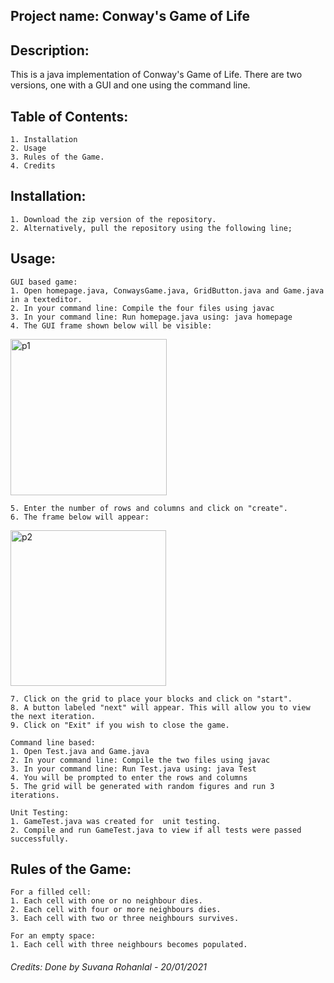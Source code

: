 ## Project name: Conway's Game of Life

## Description: 
This is a java implementation of Conway's Game of Life. There are two versions, one with a GUI and one using the command line. 

## Table of Contents: 
	1. Installation
	2. Usage
	3. Rules of the Game.
	4. Credits

## Installation: 
	1. Download the zip version of the repository.
	2. Alternatively, pull the repository using the following line;
		
## Usage: 
	GUI based game:
	1. Open homepage.java, ConwaysGame.java, GridButton.java and Game.java in a texteditor.
	2. In your command line: Compile the four files using javac
	3. In your command line: Run homepage.java using: java homepage
	4. The GUI frame shown below will be visible: 

<img width="250" alt="p1" src="https://user-images.githubusercontent.com/48881424/105154219-fea91e80-5b11-11eb-96f2-e58f3c8bd160.PNG"> 	

	5. Enter the number of rows and columns and click on "create". 
	6. The frame below will appear:
<img width="249" alt="p2" src="https://user-images.githubusercontent.com/48881424/105154275-0f599480-5b12-11eb-8809-f3f34415574f.PNG">	

	7. Click on the grid to place your blocks and click on "start".
	8. A button labeled "next" will appear. This will allow you to view the next iteration.
	9. Click on "Exit" if you wish to close the game.

	Command line based:
	1. Open Test.java and Game.java
	2. In your command line: Compile the two files using javac
	3. In your command line: Run Test.java using: java Test
	4. You will be prompted to enter the rows and columns
	5. The grid will be generated with random figures and run 3 iterations.
	
	Unit Testing:
	1. GameTest.java was created for  unit testing.
	2. Compile and run GameTest.java to view if all tests were passed successfully. 

## Rules of the Game:
	For a filled cell:
	1. Each cell with one or no neighbour dies.
	2. Each cell with four or more neighbours dies.
	3. Each cell with two or three neighbours survives.

	For an empty space:
	1. Each cell with three neighbours becomes populated.

###### Credits: Done by Suvana Rohanlal - 20/01/2021
